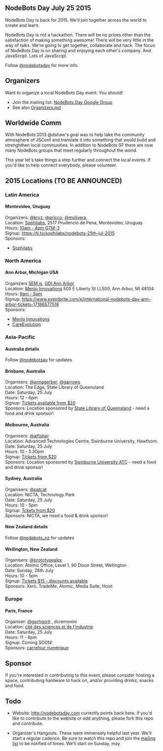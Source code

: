 ## NodeBots Day July 25 2015

NodeBots Day is back for 2015. We'll join together across the world to create and learn.

NodeBots Day is not a hackathon. There will be no prizes other than the satisfaction of making something awesome! There will be very little in the way of talks. We're going to get together, collaborate and hack. The focus of NodeBots Day is on sharing and enjoying each other's company. And JavaScript. Lots of JavaScript.

Follow [@nodebotsday](https://twitter.com/nodebotsday) for more info.

## Organizers

Want to organize a local NodeBots Day event. You should!

* Join the mailing list: [NodeBots Day Google Group](https://groups.google.com/forum/#!forum/nodebotsday)
* See also [Organizers.md](https://github.com/nodebots/nodebotsday/blob/master/Organizers.md)

## Worldwide Comm

With NodeBots 2013 @dshaw's goal was to help take the community atmosphere of JSConf and translate it into something that would build and strenghthen local communities. In addition to NodeBots SF there are now many NodeBots groups that meet regularly throughout the world.

This year let's take things a step further and connect the local events. If you'd like to help connect everybody, please volunteer.

## 2015 Locations (TO BE ANNOUNCED)

### Latin America

#### Montevideo, Uruguay

Organizers: [@kryz](https://twitter.com/nicodev_23), [@pricco](https://twitter.com/pricco), [@molivera](https://twitter.com/moliveraf), <br>
Location: [Sophilabs](https://www.google.com/maps/place/Sophilabs/@-34.897468,-56.160836,17z/data=!3m1!4b1!4m2!3m1!1s0x959f81aae847f84d:0x4fc3981417da9ed6), 2517 Prudencio de Pena, Montevideo, Uruguay<br>
Hours: [10am - 4pm GTM-3](http://www.worldtimebuddy.com/?qm=1&lid=3441575,5128581,5391959&h=3441575&date=2015-7-25&sln=10-17)<br>
Signup: https://ti.to/sophilabs/nodebots-25th-jul-2015<br>
Sponsors:
* [Sophilabs](http://sophilabs.co)

### North America

#### Ann Arbor, Michigan USA
Organizers [SEM.js](https://twitter.com/sem_js), [GDI Ann Arbor](https://twitter.com/GDIAnnArbor) <br>
Location: [Menlo Innovations](https://www.google.com/maps/place/Menlo+Innovations+LLC/@42.279553,-83.742714,15z/data=!4m2!3m1!1s0x0:0xf3c91fa1e4be89b6?sa=X&ei=rN1uVZm3FpWvyATcn4HYAQ&ved=0CH0Q_BIwDQ) 505 E Liberty St LL500, Ann Arbor, MI 48104<br>
Hours: [9am - 5pm](http://www.worldtimebuddy.com/?qm=1&lid=4984247,3435910,2643743&h=4984247&date=2015-7-25&sln=9-18) <br>
Signup: https://www.eventbrite.com/e/international-nodebots-day-ann-arbor-tickets-17186577516 <br>
Sponsors:
* [Menlo Innovations](https://www.menloinnovations.com/)
* [CareEvolution](http://LetsFixHealthcare.com)

### Asia-Pacific

#### Australia details
Follow [@nodebotsau](https://twitter.com/nodebotsau) for updates

#### Brisbane, Australia
Organisers: [@annagerber](https://twitter.com/annagerber), [@garrows](https://twitter.com/garrows)<br>
Location: The Edge, State Library of Queensland<br>
Date: Saturday, 25 July<br>
Hours: 12 - 6pm <br>
Signup: [Tickets available from $20](http://www.eventbrite.com.au/e/brisbanes-international-nodebots-day-tickets-12120977169)<br>
Sponsors: Location sponsored by [State Library of Queensland](http://www.slq.qld.gov.au/) - need a food and drink sponsor!

#### Melbourne, Australia
Organisers: [@ajfisher](https://twitter.com/ajfisher)<br>
Location: Advanced Technologies Centre, Swinburne University, Hawthorn.<br>
Date: Saturday, 25 July<br>
Hours: 10 - 5.30pm <br>
Signup: [Tickets from $20](http://www.eventbrite.com.au/e/international-nodebots-day-melbourne-july-2015-tickets-17405115168)<br>
Sponsors: Location sponsored by [Swinburne University ATC](https://www.swinburne.edu.au/research/strengths-achievements/specialist-facilities/advanced-technologies-centre/) - need a food and drink sponsor!

#### Sydney, Australia
Organisers: [@patcat](https://twitter.com/patcat)<br>
Location: NICTA, Technology Park<br>
Date: Saturday, 25 July<br>
Hours: 10 - 5pm <br>
Signup: [Tckets from $20](https://www.eventbrite.com.au/e/international-nodebots-day-sydney-july-2015-tickets-17423578392)<br>
Sponsors: NICTA, we need a food & drink sponsor!

#### New Zealand details
Follow [@nodebots_nz](https://twitter.com/nodebots_nz) for updates

#### Wellington, New Zealand
Organisers: [@prototypealex](https://twitter/prototypealex)<br>
Location: Atomic Office, Level 1, 90 Dixon Street, Wellington<br>
Date: Sunday, 26th July<br>
Hours: 10 - 5pm<br>
Signup: [Tickets $15 - discounts available](https://ti.to/nodebots-new-zealand/international-nodebots-day-2015)<br>
Sponsors: Xero, TradeMe, Atomic, Media Suite, Hoist

### Europe

#### Paris, France
Organiser: [@gorhgorh](https://twitter.com/gorhgorh) , dcremonini<br>
Location: [cité des sciences et de l'industrie](http://www.cite-sciences.fr/)<br>
Date: Saturday, 25 July<br>
Hours: 11 - 6pm <br>
Signup: Coming SOON!<br>
Sponsors: [carrefour numérique](http://www.cite-sciences.fr/en/explore/learn/carrefour-numerique2/)

## Sponsor

If you're interested in contributing to this event, please consider hosting a space, contributing hardware to hack on, and/or providing drinks, snacks and food.



## Todo

* Website: http://nodebotsday.com currently points back here. If you'd like to contribute to the website or add anything, please fork this repo and contribute.

* Organizer's Hangouts. These were immensely helpful last year. We'll start a regular cadence. Be sure to watch this repo and join the [mailing list](https://groups.google.com/forum/#!forum/nodebotsday) to be notified of times. We'll start on Sunday, may
